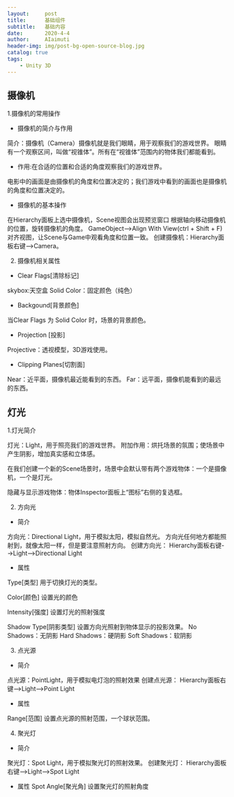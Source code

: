 ```yaml
---
layout:     post
title:      基础组件
subtitle:   基础内容
date:       2020-4-4
author:     AIaimuti
header-img: img/post-bg-open-source-blog.jpg
catalog: true
tags:
    - Unity 3D
---
```


## 摄像机

1.摄像机的常用操作

+ 摄像机的简介与作用

简介：摄像机（Camera）摄像机就是我们眼睛，用于观察我们的游戏世界。
眼睛有一个观察区间，叫做“视锥体”。所有在“视锥体”范围内的物体我们都能看到。

+ 作用:在合适的位置和合适的角度观察我们的游戏世界。

电影中的画面是由摄像机的角度和位置决定的；我们游戏中看到的画面也是摄像机的角度和位置决定的。

+ 摄像机的基本操作

在Hierarchy面板上选中摄像机，Scene视图会出现预览窗口
根据轴向移动摄像机的位置，旋转摄像机的角度。
GameObject-->Align  With View(ctrl + Shift + F)对齐视图，让Scene与Game中观看角度和位置一致。
创建摄像机：Hierarchy面板右键-->Camera。

2. 摄像机相关属性

+ Clear Flags[清除标记]

skybox:天空盒
Solid Color：固定颜色（纯色）

+ Backgound[背景颜色]

当Clear Flags 为 Solid Color 时，场景的背景颜色。

+ Projection [投影]

Projective：透视模型，3D游戏使用。

+ Clipping Planes[切割面]

Near：近平面，摄像机最近能看到的东西。
Far：远平面，摄像机能看到的最远的东西。

## 灯光

1.灯光简介

灯光：Light，用于照亮我们的游戏世界。
附加作用：烘托场景的氛围；使场景中产生阴影，增加真实感和立体感。

在我们创建一个新的Scene场景时，场景中会默认带有两个游戏物体：一个是摄像机，一个是灯光。

隐藏与显示游戏物体：物体Inspector面板上“图标”右侧的复选框。

2. 方向光

+ 简介

方向光：Directional Light，用于模拟太阳，模拟自然光。
方向光任何地方都能照射到，就像太阳一样，但是要注意照射方向。
创建方向光：
Hierarchy面板右键-->Light-->Directional Light

+ 属性

Type[类型]
用于切换灯光的类型。

Color[颜色]
设置光的颜色

Intensity[强度]
设置灯光的照射强度

Shadow Type[阴影类型]
设置方向光照射到物体显示的投影效果。
No Shadows：无阴影
Hard Shadows：硬阴影
Soft Shadows：软阴影

3. 点光源

+ 简介

点光源：PointLight，用于模拟电灯泡的照射效果
创建点光源：
Hierarchy面板右键-->Light-->Point Light


+ 属性

Range[范围]
设置点光源的照射范围，一个球状范围。

4. 聚光灯

+ 简介

聚光灯：Spot Light，用于模拟聚光灯的照射效果。
创建聚光灯：
Hierarchy面板右键-->Light-->Spot Light

+ 属性
Spot Angle[聚光角]
设置聚光灯的照射角度


